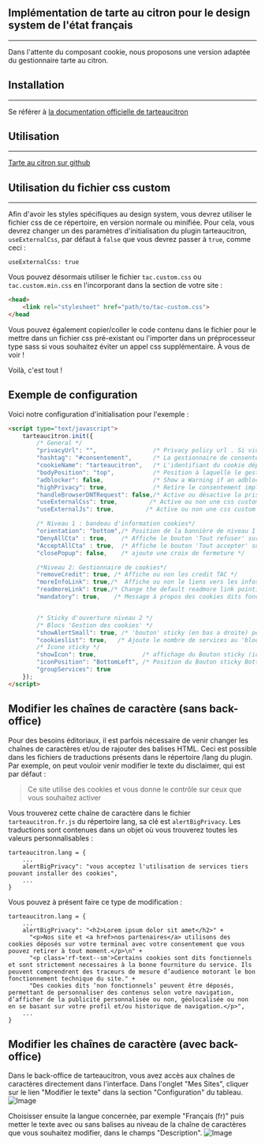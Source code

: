## Implémentation de tarte au citron pour le design system de l'état français
---
Dans l'attente du composant cookie, nous proposons une version adaptée du gestionnaire tarte au citron.

## Installation
---
Se référer à [la documentation officielle de tarteaucitron](https://tarteaucitron.io/fr/)

## Utilisation
---
[Tarte au citron sur github](https://github.com/AmauriC/tarteaucitron.js/blob/master/README.md#how-to-use)



## Utilisation du fichier css custom
---
Afin d'avoir les styles spécifiques au design system, vous devrez utiliser le fichier css de ce répertoire, en version normale ou minifiée. Pour cela, vous devrez changer un des paramètres d'initialisation du plugin tarteaucitron, `useExternalCss`, par défaut à `false` que vous devrez passer à `true`, comme ceci :

```
useExternalCss: true
```
Vous pouvez désormais utiliser le fichier `tac.custom.css` ou `tac.custom.min.css` en l'incorporant dans la section <head> de votre site :
```html
<head>
    <link rel="stylesheet" href="path/to/tac-custom.css">
</head
```
Vous pouvez également copier/coller le code contenu dans le fichier pour le mettre dans un fichier css pré-existant ou l'importer dans un préprocesseur type sass si vous souhaitez éviter un appel css supplémentaire. À vous de voir !

Voilà, c'est tout !

## Exemple de configuration
Voici notre configuration d'initialisation pour l'exemple :
```html
<script type="text/javascript">
    tarteaucitron.init({
        /* General */
        "privacyUrl": "",                /* Privacy policy url . Si vide, le lien Politique de confidencialité du bandeau ne s'affiche pas*/
        "hashtag": "#consentement",      /* La gestionnaire de consentement s'ouvre avec ce hashtag lorsqu'il est placé dans l'url */
        "cookieName": "tarteaucitron",   /* L'identifiant du cookie déposé sur le poste utilisateur */
        "bodyPosition": "top",           /* Position à laquelle le gestionnaire - niveau 2 -  est inséré dans la page (top ou bottom). Pour que les technologies d'assistance puisse y acceder rapidement à la navigation, 'top' est la valeur privilégiée. */
        "adblocker": false,              /* Show a Warning if an adblocker is detected */
        "highPrivacy": true,             /* Retire le consentement implicite (au scroll ou à la navigation) Activé par défaut, donc on peut le retirer de cette config */
        "handleBrowserDNTRequest": false,/* Active ou désactive la prise en compte du Do Not track Navigateur. Si le DNT est activé, aucun cookie n'est déposé */
        "useExternalCss": true,         /* Active ou non une css custom - désactive ou non la css par défaut */
        "useExternalJs": true,         /* Active ou non une css custom - désactive ou non la css par défaut */

        /* Niveau 1 : bandeau d'information cookies*/
        "orientation": "bottom",/* Position de la bannière de niveau 1 (middle - top - bottom). Si la position est middle, il y a un overlay derrière donc laisser à top ou bottom. */
        "DenyAllCta" : true,    /* Affiche le bouton 'Tout refuser' sur le bandeau de niveau 1 */
        "AcceptAllCta" : true,  /* Affiche le bouton 'Tout accepter' sur le bandeau de niveau 1 */
        "closePopup": false,    /* ajoute une croix de fermeture */

        /*Niveau 2: Gestionnaire de cookies*/
        "removeCredit": true, /* Affiche ou non les credit TAC */
        "moreInfoLink": true,/*  Affiche ou non le liens vers les infos*/
        "readmoreLink": true,/* Change the default readmore link pointing to tarteaucitron.io */
        "mandatory": true,    /* Message à propos des cookies dits fonctionnels  */


        /* Sticky d'ouverture niveau 2 */
        /* Blocs 'Gestion des cookies' */
        "showAlertSmall": true, /* 'bouton' sticky (en bas a droite) permettant d'ouvrir le gestionnaire de niveau 2*/
        "cookieslist": true,   /* Ajoute le nombre de services au 'block' sticky */
        /* Icone sticky */
        "showIcon": true,             /* affichage du Bouton sticky (icone citron) pour ouvrir le gestionnaire */
        "iconPosition": "BottomLeft", /* Position du Bouton sticky BottomRight, BottomLeft, TopRight and TopLeft */
        "groupServices": true
    });
</script>
```

## Modifier les chaînes de caractère (sans back-office)
Pour des besoins éditoriaux, il est parfois nécessaire de venir changer les chaînes de caractères et/ou de rajouter des balises HTML. Ceci est possible dans les fichiers de traductions présents dans le répertoire /lang du plugin.
Par exemple, on peut vouloir venir modifier le texte du disclaimer, qui est par défaut :

> Ce site utilise des cookies et vous donne le contrôle sur ceux que vous souhaitez activer

Vous trouverez cette chaîne de caractère dans le fichier `tarteaucitron.fr.js` du répertoire lang, sa clé est `alertBigPrivacy`. Les traductions sont contenues dans un objet où vous trouverez toutes les valeurs personnalisables :
```
tarteaucitron.lang = {
    ...
    alertBigPrivacy": "vous acceptez l'utilisation de services tiers pouvant installer des cookies",
    ...
}
```

Vous pouvez à présent faire ce type de modification : 
```
tarteaucitron.lang = {
    ...
    alertBigPrivacy": "<h2>Lorem ipsum dolor sit amet</h2>" +
      "<p>Nos site et <a href>nos partenaires</a> utilisons des cookies déposés sur votre terminal avec votre consentement que vous pouvez retirer à tout moment.</p>\n" +
      "<p class='rf-text--sm'>Certains cookies sont dits fonctionnels et sont strictement necessaires à la bonne fourniture du service. Ils peuvent comprendrent des traceurs de mesure d’audience motorant le bon fonctionnement technique du site." +
      "Des cookies dits ‘non fonctionnels’ peuvent être déposés, permettant de personnaliser des contenus selon votre navigation, d’afficher de la publicité personnalisée ou non, géolocalisée ou non en se basant sur votre profil et/ou historique de navigation.</p>",
    ...
}
```
## Modifier les chaînes de caractère (avec back-office)
Dans le back-office de tarteaucitron, vous avez accès aux chaînes de caractères directement dans l'interface.
Dans l'onglet "Mes Sites", cliquer sur le lien "Modifier le texte" dans la section "Configuration" du tableau. 
![Image](../blob/main/img/accueil.png?raw=true)

Choisisser ensuite la langue concernée, par exemple "Français (fr)" puis metter le texte avec ou sans balises au niveau de la chaîne de caractères que vous souhaitez modifier, dans le champs "Description".
![Image](../blob/main/img/configuration.png?raw=true)